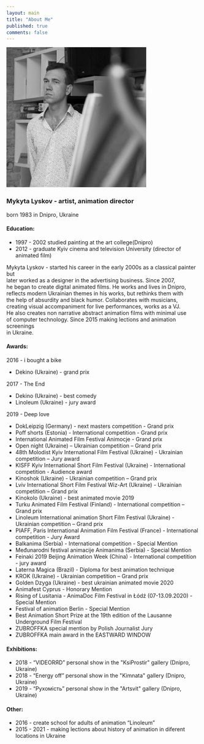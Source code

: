 ```yaml
---
layout: main
title: "About Me"
published: true
comments: false
---
```


<!-- <img style="float: left; padding-right: 2em; padding-bottom: 1em" src="/assets/img/lyskov-main1-365x365.jpg"/> -->

![my photo](/assets/img/lyskov-main1-365x365.jpg)

### Mykyta Lyskov - artist, animation director
born 1983 in Dnipro, Ukraine

#### Education:
* 1997 - 2002 studied painting at the art college(Dnipro)  
* 2012 - graduate Kyiv cinema and television University (director of animated film)  

Mykyta Lyskov - started his career in the early 2000s as a classical painter but  
later worked as a designer in the advertising business. Since 2007,  
he began to create digital animated films. He works and lives in Dnipro,  
reflects modern Ukrainian themes in his works, but rethinks them with  
the help of absurdity and black humor. Collaborates with musicians,  
creating visual accompaniment for live performances, works as a VJ.  
He also creates non narrative abstract animation films with minimal use  
of computer  technology. Since 2015 making lections and animation screenings  
in Ukraine. 

#### Awards:

2016 - i bought a bike
* Dekino (Ukraine) - grand prix

2017 - The End
* Dekino (Ukraine) - best comedy  
* Linoleum (Ukraine) - jury award

2019 - Deep love
* DokLeipzig (Germany)  - next masters competition - Grand prix  
* Poff shorts (Estonia)  - International competition -  Grand prix  
* International Animated Film Festival Animocje - Grand prix  
* Open night (Ukraine) – Ukrainian competition – Grand prix  
* 48th Molodist Kyiv International Film Festival (Ukraine) - Ukrainian competition – Jury award  
* KISFF Kyiv International Short Film Festival (Ukraine) - International competition - Audience award  
* Kinoshok (Ukraine) - Ukrainian competition – Grand prix  
* Lviv International Short Film Festival Wiz-Art (Ukraine) -  Ukrainian competition – Grand prix  
* Kinokolo (Ukraine) - best animated movie 2019  
* Turku Animated Film Festival (Finland) -  International competition – Grand prix  
* Linoleum International animation Short Film Festival (Ukraine) -  Ukrainian competition – Grand prix  
* PIAFF, Paris International Animation Film Festival (France)  - International competition - Jury Award  
* Balkanima (Serbia)  - International competition - Special Mention  
* Međunarodni festival animacije Animanima (Serbia) - Special Mention  
* Feinaki 2019 Beijing Animation Week (China)  - International competition - jury award  
* Laterna Magica (Brazil) - Diploma for best animation technique  
* KROK (Ukraine) - Ukrainian competition – Grand prix  
* Golden Dzyga (Ukraine) - best ukrainian animated movie 2020  
* Animafest Cyprus - Honorary Mention  
* Rising of Lusitania - AnimaDoc Film Festival in Łódź (07-13.09.2020) - Special Mention  
* Festival of animation Berlin - Special Mention  
* Best Animation Short Prize at the 19th edition of the Lausanne Underground Film Festival  
* ZUBROFFKA special mention by Polish Journalist Jury  
* ZUBROFFKA main award in the EASTWARD WINDOW  

#### Exhibitions:
* 2018 - “VIDEORЯD”  personal show in the "KsiProstir" gallery (Dnipro, Ukraine)  
* 2018 - “Energy off”  personal show in the "Kimnata" gallery (Dnipro, Ukraine)  
* 2019 - “Рухомість”  personal show in the "Artsvit" gallery (Dnipro, Ukraine)  

#### Other:
* 2016 - create school for adults of animation “Linoleum”  
* 2015 - 2021 - making lections about history of animation in diferent locations in Ukraine  
